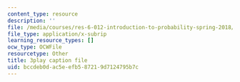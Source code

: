 ```yaml
---
content_type: resource
description: ''
file: /media/courses/res-6-012-introduction-to-probability-spring-2018/bccdeb0dac5eefb587219d7124795b7c_vjYanZ1nsZg.srt
file_type: application/x-subrip
learning_resource_types: []
ocw_type: OCWFile
resourcetype: Other
title: 3play caption file
uid: bccdeb0d-ac5e-efb5-8721-9d7124795b7c
---
```

